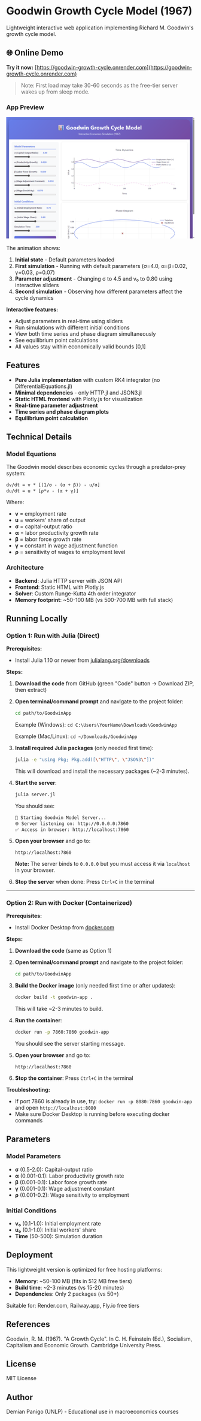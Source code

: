 # Goodwin Growth Cycle Model (1967)

Lightweight interactive web application implementing Richard M. Goodwin's growth cycle model.

## 🌐 Online Demo

**Try it now:** [https://goodwin-growth-cycle.onrender.com](https://goodwin-growth-cycle.onrender.com)

> Note: First load may take 30-60 seconds as the free-tier server wakes up from sleep mode.

### App Preview

![Goodwin Model Demo](goodwin_demo.gif)

The animation shows:
1. **Initial state** - Default parameters loaded
2. **First simulation** - Running with default parameters (σ=4.0, α=β=0.02, γ=0.03, ρ=0.07)
3. **Parameter adjustment** - Changing σ to 4.5 and v₀ to 0.80 using interactive sliders
4. **Second simulation** - Observing how different parameters affect the cycle dynamics

**Interactive features:**
- Adjust parameters in real-time using sliders
- Run simulations with different initial conditions
- View both time series and phase diagram simultaneously
- See equilibrium point calculations
- All values stay within economically valid bounds [0,1]

## Features

- **Pure Julia implementation** with custom RK4 integrator (no DifferentialEquations.jl)
- **Minimal dependencies** - only HTTP.jl and JSON3.jl
- **Static HTML frontend** with Plotly.js for visualization
- **Real-time parameter adjustment**
- **Time series and phase diagram plots**
- **Equilibrium point calculation**

## Technical Details

### Model Equations

The Goodwin model describes economic cycles through a predator-prey system:

```
dv/dt = v * [(1/σ - (α + β)) - u/σ]
du/dt = u * [ρ*v - (α + γ)]
```

Where:
- **v** = employment rate
- **u** = workers' share of output
- **σ** = capital-output ratio
- **α** = labor productivity growth rate
- **β** = labor force growth rate
- **γ** = constant in wage adjustment function
- **ρ** = sensitivity of wages to employment level

### Architecture

- **Backend**: Julia HTTP server with JSON API
- **Frontend**: Static HTML with Plotly.js
- **Solver**: Custom Runge-Kutta 4th order integrator
- **Memory footprint**: ~50-100 MB (vs 500-700 MB with full stack)

## Running Locally

### Option 1: Run with Julia (Direct)

**Prerequisites:**
- Install Julia 1.10 or newer from [julialang.org/downloads](https://julialang.org/downloads/)

**Steps:**

1. **Download the code** from GitHub (green "Code" button → Download ZIP, then extract)

2. **Open terminal/command prompt** and navigate to the project folder:
   ```bash
   cd path/to/GoodwinApp
   ```
   Example (Windows): `cd C:\Users\YourName\Downloads\GoodwinApp`

   Example (Mac/Linux): `cd ~/Downloads/GoodwinApp`

3. **Install required Julia packages** (only needed first time):
   ```bash
   julia -e "using Pkg; Pkg.add([\"HTTP\", \"JSON3\"])"
   ```
   This will download and install the necessary packages (~2-3 minutes).

4. **Start the server**:
   ```bash
   julia server.jl
   ```
   You should see:
   ```
   🚀 Starting Goodwin Model Server...
   🌐 Server listening on: http://0.0.0.0:7860
   ✅ Access in browser: http://localhost:7860
   ```

5. **Open your browser** and go to:
   ```
   http://localhost:7860
   ```

   **Note:** The server binds to `0.0.0.0` but you must access it via `localhost` in your browser.

6. **Stop the server** when done: Press `Ctrl+C` in the terminal

---

### Option 2: Run with Docker (Containerized)

**Prerequisites:**
- Install Docker Desktop from [docker.com](https://www.docker.com/products/docker-desktop/)

**Steps:**

1. **Download the code** (same as Option 1)

2. **Open terminal/command prompt** and navigate to the project folder:
   ```bash
   cd path/to/GoodwinApp
   ```

3. **Build the Docker image** (only needed first time or after updates):
   ```bash
   docker build -t goodwin-app .
   ```
   This will take ~2-3 minutes to build.

4. **Run the container**:
   ```bash
   docker run -p 7860:7860 goodwin-app
   ```
   You should see the server starting message.

5. **Open your browser** and go to:
   ```
   http://localhost:7860
   ```

6. **Stop the container**: Press `Ctrl+C` in the terminal

**Troubleshooting:**
- If port 7860 is already in use, try: `docker run -p 8080:7860 goodwin-app` and open `http://localhost:8080`
- Make sure Docker Desktop is running before executing docker commands

## Parameters

### Model Parameters
- **σ** (0.5-2.0): Capital-output ratio
- **α** (0.001-0.1): Labor productivity growth rate
- **β** (0.001-0.1): Labor force growth rate
- **γ** (0.001-0.1): Wage adjustment constant
- **ρ** (0.001-0.2): Wage sensitivity to employment

### Initial Conditions
- **v₀** (0.1-1.0): Initial employment rate
- **u₀** (0.1-1.0): Initial workers' share
- **Time** (50-500): Simulation duration

## Deployment

This lightweight version is optimized for free hosting platforms:

- **Memory**: ~50-100 MB (fits in 512 MB free tiers)
- **Build time**: ~2-3 minutes (vs 15-20 minutes)
- **Dependencies**: Only 2 packages (vs 50+)

Suitable for: Render.com, Railway.app, Fly.io free tiers

## References

Goodwin, R. M. (1967). "A Growth Cycle". In C. H. Feinstein (Ed.), Socialism, Capitalism and Economic Growth. Cambridge University Press.

## License

MIT License

## Author

Demian Panigo (UNLP) - Educational use in macroeconomics courses

